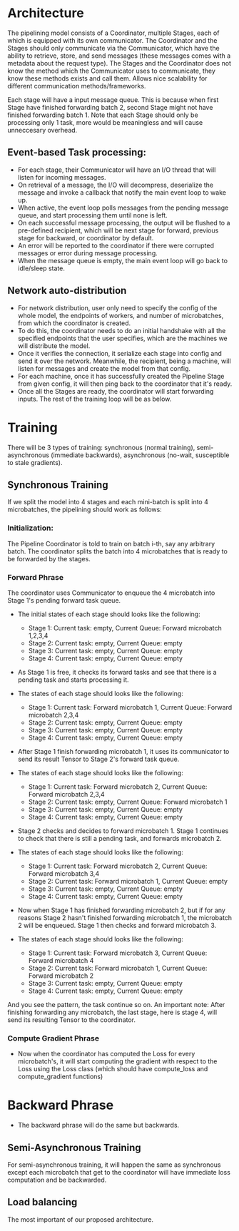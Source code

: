 # Architecture
The pipelining model consists of a Coordinator, multiple Stages, each of which is equipped with its own communicator. The Coordinator and the Stages should only communicate via the Communicator, which have the ability to retrieve, store, and send messages (these messages comes with a metadata about the request type). The Stages and the Coordinator does not know the method which the Communicator uses to communicate, they know these methods exists and call them. Allows nice scalability for different communication methods/frameworks. 

Each stage will have a input message queue. This is because when first Stage have finished forwarding batch 2, second Stage might not have finished forwarding batch 1. Note that each Stage should only be processing only 1 task, more would be meaningless and will cause unneccesary overhead.

## Event-based Task processing:
- For each stage, their Communicator will have an I/O thread that will listen for incoming messages. 
- On retrieval of a message, the I/O will decompress, deserialize the message and invoke a callback that notify the main event loop to wake up.
- When active, the event loop polls messages from the pending message queue, and start processing them until none is left. 
- On each successful message processing, the output will be flushed to a pre-defined recipient, which will be next stage for forward, previous stage for backward, or coordinator by default. 
- An error will be reported to the coordinator if there were corrupted messages or error during message processing.
- When the message queue is empty, the main event loop will go back to idle/sleep state.

## Network auto-distribution
- For network distribution, user only need to specify the config of the whole model, the endpoints of workers, and number of microbatches, from which the coordinator is created. 
- To do this, the coordinator needs to do an initial handshake with all the specified endpoints that the user specifies, which are the machines we will distribute the model. 
- Once it verifies the connection, it serialize each stage into config and send it over the network. Meanwhile, the recipient, being a machine, will listen for messages and create the model from that config. 
- For each machine, once it has successfully created the Pipeline Stage from given config, it will then ping back to the coordinator that it's ready. 
- Once all the Stages are ready, the coordinator will start forwarding inputs. The rest of the training loop will be as below.

# Training
There will be 3 types of training: synchronous (normal training), semi-asynchronous (immediate backwards), asynchronous (no-wait, susceptible to stale gradients).

## Synchronous Training
If we split the model into 4 stages and each mini-batch is split into 4 microbatches, the pipelining should work as follows:

### Initialization:
The Pipeline Coordinator is told to train on batch i-th, say any arbitrary batch. The coordinator splits the batch into 4 microbatches that is ready to be forwarded by the stages.

### Forward Phrase
The coordinator uses Communicator to enqueue the 4 microbatch into Stage 1's pending forward task queue. 

- The initial states of each stage should looks like the following:
    + Stage 1: Current task: empty, Current Queue: Forward microbatch 1,2,3,4  
    + Stage 2: Current task: empty, Current Queue: empty   
    + Stage 3: Current task: empty, Current Queue: empty
    + Stage 4: Current task: empty, Current Queue: empty

- As Stage 1 is free, it checks its forward tasks and see that there is a pending task and starts processing it.
- The states of each stage should looks like the following:
    + Stage 1: Current task: Forward microbatch 1, Current Queue: Forward microbatch 2,3,4
    + Stage 2: Current task: empty, Current Queue: empty 
    + Stage 3: Current task: empty, Current Queue: empty
    + Stage 4: Current task: empty, Current Queue: empty

- After Stage 1 finish forwarding microbatch 1, it uses its communicator to send its result Tensor to Stage 2's forward task queue.
- The states of each stage should looks like the following:
    + Stage 1: Current task: Forward microbatch 2, Current Queue: Forward microbatch 2,3,4
    + Stage 2: Current task: empty, Current Queue: Forward microbatch 1
    + Stage 3: Current task: empty, Current Queue: empty
    + Stage 4: Current task: empty, Current Queue: empty

- Stage 2 checks and decides to forward microbatch 1. Stage 1 continues to check that there is still a pending task, and forwards microbatch 2.
- The states of each stage should looks like the following:
    + Stage 1: Current task: Forward microbatch 2, Current Queue: Forward microbatch 3,4
    + Stage 2: Current task: Forward microbatch 1, Current Queue: empty
    + Stage 3: Current task: empty, Current Queue: empty
    + Stage 4: Current task: empty, Current Queue: empty

- Now when Stage 1 has finished forwarding microbatch 2, but if for any reasons Stage 2 hasn't finished forwarding microbatch 1, the microbatch 2 will be enqueued. Stage 1 then checks and forward microbatch 3.
- The states of each stage should looks like the following:
    + Stage 1: Current task: Forward microbatch 3, Current Queue: Forward microbatch 4
    + Stage 2: Current task: Forward microbatch 1, Current Queue: Forward microbatch 2
    + Stage 3: Current task: empty, Current Queue: empty
    + Stage 4: Current task: empty, Current Queue: empty

And you see the pattern, the task continue so on. An important note: After finishing forwarding any microbatch, the last stage, here is stage 4, will send its resulting Tensor to the coordinator.

### Compute Gradient Phrase
- Now when the coordinator has computed the Loss for every microbatch's, it will start computing the gradient with respect to the Loss using the Loss class (which should have compute_loss and compute_gradient functions)

# Backward Phrase
- The backward phrase will do the same but backwards.

## Semi-Asynchronous Training
For semi-asynchronous training, it will happen the same as synchronous except each microbatch that get to the coordinator will have immediate loss computation and be backwarded.

## Load balancing
The most important of our proposed architecture.